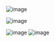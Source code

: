![image](https://github.com/Rohitashsingh89/Images/assets/93479842/e1d790b9-c69f-437e-a777-c736b6510cb8)

![image](https://github.com/Rohitashsingh89/Images/assets/93479842/2bf92a1e-0648-46c0-8bc9-472380c837dc)

![image](https://github.com/Rohitashsingh89/Images/assets/93479842/fd9f8b18-4011-408c-a9bf-f48ff518f490)
![image](https://github.com/Rohitashsingh89/Images/assets/93479842/4e8963b3-29f3-4431-8d45-4dd5fa275e1e)
